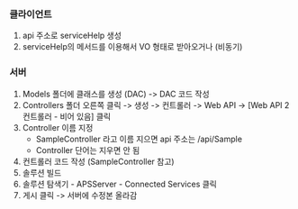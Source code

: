### 클라이언트
1. api 주소로 serviceHelp 생성
2. serviceHelp의 메서드를 이용해서 VO 형태로 받아오거나  (비동기)

### 서버
1. Models 폴더에 클래스를 생성 (DAC) -> DAC 코드 작성
2. Controllers 폴더 오른쪽 클릭 -> 생성 -> 컨트롤러 -> Web API -> [Web API 2 컨트롤러 - 비어 있음] 클릭
3. Controller 이름 지정
	- SampleController 라고 이름 지으면 api 주소는 /api/Sample
	- Controller 단어는 지우면 안 됨
4. 컨트롤러 코드 작성 (SampleController 참고)
5. 솔루션 빌드
6. 솔루션 탐색기 -  APSServer - Connected Services 클릭
7. 게시 클릭 -> 서버에 수정본 올라감